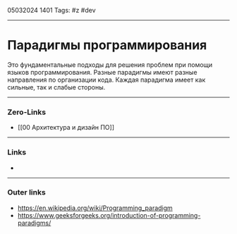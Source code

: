 05032024 1401
Tags: #z #dev

---
# Парадигмы программирования

Это фундаментальные подходы для решения проблем при помощи языков программирования. Разные парадигмы имеют разные направления по организации кода. Каждая парадигма имеет как сильные, так и слабые стороны.

---
### Zero-Links
- [[00 Архитектура и дизайн ПО]]

---
### Links
- 

---
### Outer links
- https://en.wikipedia.org/wiki/Programming_paradigm
- https://www.geeksforgeeks.org/introduction-of-programming-paradigms/
